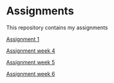 # Assignments
This repository contains my assignments

[Assignment 1](https://github.com/amstanescu/Assignments/blob/master/Assignment_week_2%20(2).ipynb)

[Assignment week 4](https://github.com/amstanescu/Assignments/blob/master/Assignment_week_4%20(1).ipynb)

[Assignment week 5](https://github.com/amstanescu/Assignments/blob/master/Assignment_week_5.ipynb)

[Assignment week 6](https://github.com/amstanescu/Assignments/blob/master/assignment4.ipynb)
